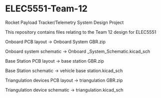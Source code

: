 # ELEC5551-Team-12
Rocket Payload Tracker/Telemetry System Design Project

This repository contains files relating to the Team 12 design for ELEC5551

Onboard PCB layout                   -> Onboard System GBR.zip

Onboard system schematic             -> Onboard _System_Schematic.kicad_sch

Base Station PCB layout              -> base station GBR.zip

Base Station schematic               -> vehicle base station.kicad_sch

Triangulation devices PCB layout     -> triangulation GBR.zip

Triangulation device schematic       -> triangulation.kicad_sch
